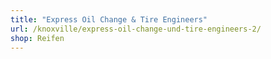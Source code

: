 ```yaml
---
title: "Express Oil Change & Tire Engineers"
url: /knoxville/express-oil-change-und-tire-engineers-2/
shop: Reifen
---
```

